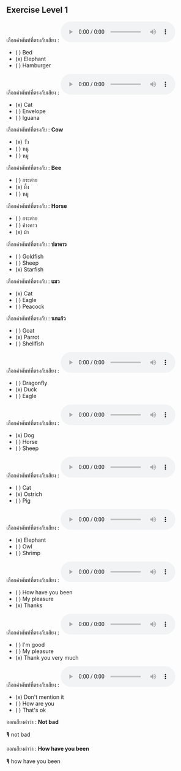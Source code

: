 ## Exercise Level 1

เลือกคำศัพท์ที่ตรงกับเสียง :  ![](/media/audio/elephant.mp3) 
 - ( ) Bed
 - (x) Elephant
 - ( ) Hamburger


เลือกคำศัพท์ที่ตรงกับเสียง :  ![](/media/audio/cat.mp3) 
 - (x) Cat
 - ( ) Envelope
 - ( ) Iguana


 เลือกคำศัพท์ที่ตรงกับ : **Cow**
 - (x) วัว
 - ( ) หนู
 - ( ) หมู

 เลือกคำศัพท์ที่ตรงกับ : **Bee**
 - ( ) กระต่าย
 - (x) ผึ้ง
 - ( ) หมู

 เลือกคำศัพท์ที่ตรงกับ : **Horse**
 - ( ) กระต่าย
 - ( ) ค้างคาว
 - (x) ม้า

 เลือกคำศัพท์ที่ตรงกับ : **ปลาดาว**
 - ( ) Goldfish
 - ( ) Sheep
 - (x) Starfish

 เลือกคำศัพท์ที่ตรงกับ : **แมว**
 - (x) Cat
 - ( ) Eagle
 - ( ) Peacock

 เลือกคำศัพท์ที่ตรงกับ : **นกแก้ว**
 - ( ) Goat
 - (x) Parrot
 - ( ) Shellfish

เลือกคำศัพท์ที่ตรงกับเสียง :  ![](/media/audio/duck.mp3) 
 - ( ) Dragonfly
 - (x) Duck
 - ( ) Eagle


เลือกคำศัพท์ที่ตรงกับเสียง :  ![](/media/audio/dog.mp3) 
 - (x) Dog
 - ( ) Horse
 - ( ) Sheep


เลือกคำศัพท์ที่ตรงกับเสียง :  ![](/media/audio/ostrich.mp3) 
 - ( ) Cat
 - (x) Ostrich
 - ( ) Pig


เลือกคำศัพท์ที่ตรงกับเสียง :  ![](/media/audio/elephant.mp3) 
 - (x) Elephant
 - ( ) Owl
 - ( ) Shrimp


เลือกคำศัพท์ที่ตรงกับเสียง :  ![](/media/audio/Thanks.mp3) 
 - ( ) How have you been
 - ( ) My pleasure
 - (x) Thanks


เลือกคำศัพท์ที่ตรงกับเสียง :  ![](/media/audio/Thank&#x20;you&#x20;very&#x20;much.mp3) 
 - ( ) I'm good
 - ( ) My pleasure
 - (x) Thank you very much


เลือกคำศัพท์ที่ตรงกับเสียง :  ![](/media/audio/Don't&#x20;mention&#x20;it.mp3) 
 - (x) Don't mention it
 - ( ) How are you
 - ( ) That's ok

ออกเสียงคำว่า : **Not bad** 

🎙️ not bad

ออกเสียงคำว่า : **How have you been** 

🎙️ how have you been

